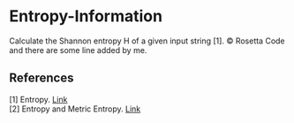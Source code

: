 # Entropy-Information
Calculate the Shannon entropy   H   of a given input string [1].  © Rosetta Code and there are some line added by me.

## References
[1] Entropy. [Link](https://rosettacode.org/wiki/Entropy)\
[2] Entropy and Metric Entropy. [Link](http://www.shannonentropy.netmark.pl/)
